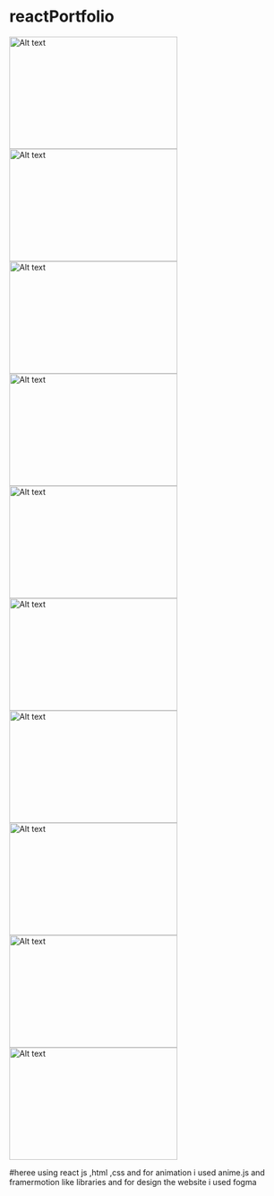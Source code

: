 # reactPortfolio
<img src="./Screenshot (72).png" alt="Alt text" width="300" height="200">
<img src="./Screenshot (73).png" alt="Alt text" width="300" height="200">
<img src="./Screenshot (74).png" alt="Alt text" width="300" height="200">
<img src="./Screenshot (75).png" alt="Alt text" width="300" height="200">
<img src="./Screenshot (76).png" alt="Alt text" width="300" height="200">
<img src="./Screenshot (77).png" alt="Alt text" width="300" height="200">
<img src="./Screenshot (78).png" alt="Alt text" width="300" height="200">
<img src="./Screenshot (79).png" alt="Alt text" width="300" height="200">
<img src="./Screenshot (80).png" alt="Alt text" width="300" height="200">
<img src="./Screenshot (81).png" alt="Alt text" width="300" height="200">

#heree using react js ,html ,css and for animation i used anime.js and framermotion like libraries 
and for design the website i used fogma 
